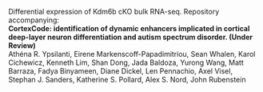 Differential expression of Kdm6b cKO bulk RNA-seq. Repository accompanying:    
**CortexCode: identification of dynamic enhancers implicated in cortical deep-layer neuron differentiation and autism spectrum disorder. (Under Review)**    
Athéna R. Ypsilanti, Eirene Markenscoff-Papadimitriou, Sean Whalen, Karol Cichewicz, Kenneth Lim, Shan Dong, Jada Baldoza, Yurong Wang, Matt Barraza, Fadya Binyameen, Diane Dickel, Len Pennachio, Axel Visel, Stephan J. Sanders, Katherine S. Pollard, Alex S. Nord, John Rubenstein
